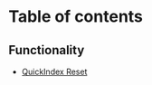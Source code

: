 # Table of contents

## Functionality

* [QuickIndex Reset](functionality/quickindex-zurucksetzen/QuickIndexReset.md)
